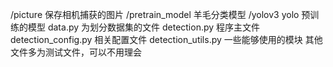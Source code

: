 /picture 保存相机捕获的图片
/pretrain_model 羊毛分类模型
/yolov3 yolo 预训练的模型
data.py 为划分数据集的文件
detection.py 程序主文件
detection_config.py 相关配置文件
detection_utils.py 一些能够使用的模块
其他文件多为测试文件，可以不用理会
